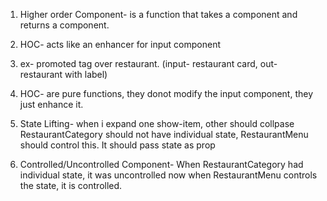 1. Higher order Component- is a function that takes a component and returns a component.
2. HOC- acts like an enhancer for input component
3. ex- promoted tag over restaurant. (input- restaurant card, out- restaurant with label)
4. HOC- are pure functions, they donot modify the input component, they just enhance it.

5. State Lifting- when i expand one show-item, other should collpase
   RestaurantCategory should not have individual state, RestaurantMenu should control this.
   It should pass state as prop
6. Controlled/Uncontrolled Component- When RestaurantCategory had individual state, it was uncontrolled
   now when RestaurantMenu controls the state, it is controlled.
